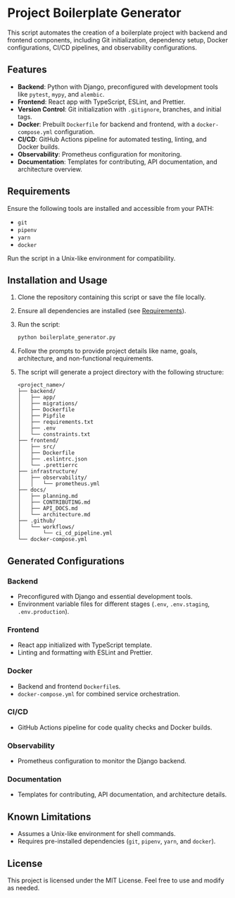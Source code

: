 # Project Boilerplate Generator

This script automates the creation of a boilerplate project with backend and frontend components, including Git initialization, dependency setup, Docker configurations, CI/CD pipelines, and observability configurations.

## Features

- **Backend**: Python with Django, preconfigured with development tools like `pytest`, `mypy`, and `alembic`.
- **Frontend**: React app with TypeScript, ESLint, and Prettier.
- **Version Control**: Git initialization with `.gitignore`, branches, and initial tags.
- **Docker**: Prebuilt `Dockerfile` for backend and frontend, with a `docker-compose.yml` configuration.
- **CI/CD**: GitHub Actions pipeline for automated testing, linting, and Docker builds.
- **Observability**: Prometheus configuration for monitoring.
- **Documentation**: Templates for contributing, API documentation, and architecture overview.

## Requirements

Ensure the following tools are installed and accessible from your PATH:

- `git`
- `pipenv`
- `yarn`
- `docker`

Run the script in a Unix-like environment for compatibility.

## Installation and Usage

1. Clone the repository containing this script or save the file locally.
2. Ensure all dependencies are installed (see [Requirements](#requirements)).
3. Run the script:

    ```bash
    python boilerplate_generator.py
    ```

4. Follow the prompts to provide project details like name, goals, architecture, and non-functional requirements.
5. The script will generate a project directory with the following structure:

    ```
    <project_name>/
    ├── backend/
    │   ├── app/
    │   ├── migrations/
    │   ├── Dockerfile
    │   ├── Pipfile
    │   ├── requirements.txt
    │   ├── .env
    │   └── constraints.txt
    ├── frontend/
    │   ├── src/
    │   ├── Dockerfile
    │   ├── .eslintrc.json
    │   └── .prettierrc
    ├── infrastructure/
    │   ├── observability/
    │   │   └── prometheus.yml
    ├── docs/
    │   ├── planning.md
    │   ├── CONTRIBUTING.md
    │   ├── API_DOCS.md
    │   └── architecture.md
    ├── .github/
    │   └── workflows/
    │       └── ci_cd_pipeline.yml
    └── docker-compose.yml
    ```

## Generated Configurations

### Backend

- Preconfigured with Django and essential development tools.
- Environment variable files for different stages (`.env`, `.env.staging`, `.env.production`).

### Frontend

- React app initialized with TypeScript template.
- Linting and formatting with ESLint and Prettier.

### Docker

- Backend and frontend `Dockerfile`s.
- `docker-compose.yml` for combined service orchestration.

### CI/CD

- GitHub Actions pipeline for code quality checks and Docker builds.

### Observability

- Prometheus configuration to monitor the Django backend.

### Documentation

- Templates for contributing, API documentation, and architecture details.

## Known Limitations

- Assumes a Unix-like environment for shell commands.
- Requires pre-installed dependencies (`git`, `pipenv`, `yarn`, and `docker`).

## License

This project is licensed under the MIT License. Feel free to use and modify as needed.
